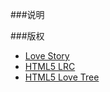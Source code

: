 ###说明




###版权

- [Love Story](http://hackerzhou.me/2011/11/programmers-romantic-1st-anniversary-website.html)
- [HTML5 LRC](http://www.ikk.me/archives/default/html5_player_with_lrc.html)
- [HTML5 Love Tree](http://blog.csdn.net/lisenyang/article/details/35220823)

